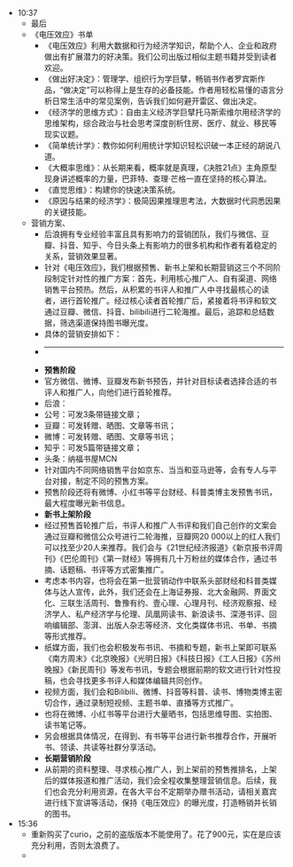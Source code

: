 - 10:37
    - 最后
    - 《电压效应》书单
        - 《电压效应》利用大数据和行为经济学知识，帮助个人、企业和政府做出有扩展潜力的好决策。我们公司出版过相似主题书籍并受到读者欢迎。
        - 《做出好决定》：管理学、组织行为学巨擘，畅销书作者罗宾斯作品，“做决定”可以称得上是生存的必备技能。作者用轻松易懂的语言分析日常生活中的常见案例，告诉我们如何避开雷区、做出决定。
        - 《经济学的思维方式》：自由主义经济学巨擘托马斯索维尔用经济学的思维架构，综合政治与社会思考深度剖析住房、医疗、就业、移民等现实议题。
        - 《简单统计学》：教你如何利用统计学知识轻松识破一本正经的胡说八道。
        - 《大概率思维》：从长期来看，概率就是真理，《决胜21点》主角原型现身讲述概率的力量，巴菲特、查理·芒格一直在坚持的核心算法。
        - 《直觉思维》：构建你的快速决策系统。
        - 《原因与结果的经济学》：极简因果推理思考法，大数据时代洞悉因果的关键技能。
    - 营销方案、
        - 后浪拥有专业经验丰富且具有影响力的营销团队，我们与微信、豆瓣、抖音、知乎、今日头条上有影响力的很多机构和作者有着稳定的关系，营销效果显著。
        - 针对《电压效应》，我们根据预售、新书上架和长期营销这三个不同阶段制定针对性的推广方案：首先，利用核心推广人、自有渠道、网络销售平台预热。然后，从积累的书评人和推广人中寻找最核心的读者，进行首轮推广。经过核心读者首轮推广后，紧接着将书评和软文通过豆瓣、微信、抖音、bilibili进行二轮海推。最后，追踪和总结数据，筛选渠道保持图书曝光度。
        - 具体的营销安排如下：
        - ****
        - **预售阶段**
        - 官方微信、微博、豆瓣发布新书预告，并针对目标读者选择合适的书评人和推广人，向他们进行首轮推荐。
        - 后浪：
        - 公号：可发3条带链接文章；
        - 豆瓣：可发转赠、晒图、文章等书讯；
        - 微博：可发转赠、晒图、文章等书讯；
        - 知乎：可发5篇带链接文章；
        - 头条：纳福书屋MCN
        - 针对国内不同网络销售平台如京东、当当和亚马逊等，会有专人与平台对接，制定不同的预售方案。
        - 预售阶段还将有微博、小红书等平台财经、科普类博主发预售书讯，最大程度曝光新书信息。
        - **新书上架阶段**
        - 经过预售首轮推广后，书评人和推广人书评和我们自己创作的文案会通过豆瓣和微信公众号进行二轮海推，豆瓣网20 000以上的红人我们可以找至少20人来推荐。我们会与《21世纪经济报道》《新京报书评周刊》《巴伦周刊》《第一财经》等拥有几十万粉丝的媒体合作，通过书摘、话题稿、书评等方式密集推广。
        - 考虑本书内容，也将会在第一批营销动作中联系头部财经和科普类媒体与达人宣传，此外，我们还会在上海证券报、北大金融网、界面文化、三联生活周刊、鲁豫有约、壹心理、心理月刊、经济观察报、经济学人、私产经济学与伦理、凤凰网读书、新浪读书、深港书评、回响编辑部、澎湃、出版人杂志等经济、文化类媒体书讯、书单、书摘等形式推荐。
        - 纸媒方面，我们也会积极发布书讯、书摘和专题，新书上架即可联系《南方周末》《北京晚报》《光明日报》《科技日报》《工人日报》《苏州晚报》《新民周刊》等发布书讯，专题会根据前期的软文进行针对性投稿，也会寻找更多书评人和媒体编辑共同创作。
        - 视频方面，我们会和Bilibili、微博、抖音等科普、读书、博物类博主密切合作，通过录制短视频、主题书单、直播等方式推广。
        - 也将在微博、小红书等平台进行大量晒书，包括思维导图、实拍图、读书笔记等。
        - 另会根据具体情况，在得到、有书等平台进行新书推荐合作，开展听书、领读、共读等社群分享活动。
        - **长期营销阶段**
        - 从前期的资料整理、寻求核心推广人，到上架前的预售推排名，上架后的媒体报道和推广活动，我们会全程收集整理营销信息。后续，我们也会充分利用资源，在各大平台不定期举办赠书活动，请相关嘉宾进行线下宣讲等活动，保持《电压效应》的曝光度，打造畅销并长销的图书。
- 15:36
    - 重新购买了curio，之前的盗版版本不能使用了。花了900元，实在是应该充分利用，否则太浪费了。
    - 
